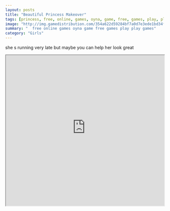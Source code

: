 ```yaml
---
layout: posts
title: "Beautiful Princess Makeover"
tags: [princess, free, online, games, oyna, game, free, games, play, play, games]
image: "http://img.gamedistribution.com/354a622d59284bf7a0d7e3ede1bd34f4.jpg"
summary: "  free online games oyna game free games play play games"
category: "Girls"
---
```


she s running very late but maybe you can help her look great

<iframe width="100%" height="480px;" src="http://flash.gamedistribution.com?game=354a622d59284bf7a0d7e3ede1bd34f4"></iframe>
